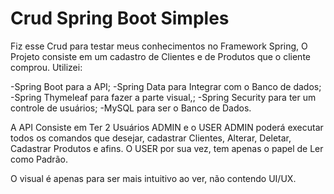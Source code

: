 # Crud Spring Boot Simples

Fiz esse Crud para testar meus conhecimentos no Framework Spring, O Projeto consiste em um cadastro de Clientes e de Produtos que o cliente comprou.
Utilizei:

-Spring Boot para a API; 
-Spring Data para Integrar com o Banco de dados; 
-Spring Thymeleaf para fazer a parte visual,;
-Spring Security para ter um controle de usuários;
-MySQL para ser o Banco de Dados.

A API Consiste em Ter 2 Usuários
ADMIN e o USER
ADMIN poderá executar todos os comandos que desejar, cadastrar Clientes, Alterar, Deletar, Cadastrar Produtos e afins.
O USER por sua vez, tem apenas o papel de Ler como Padrão.

O visual é apenas para ser mais intuitivo ao ver, não contendo UI/UX.
